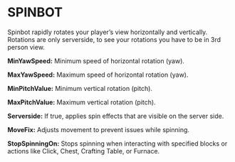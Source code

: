 # SPINBOT
Spinbot rapidly rotates your player’s view horizontally and vertically. Rotations are only serverside, to see your rotations you have to be in 3rd person view.

**MinYawSpeed:**
Minimum speed of horizontal rotation (yaw).

**MaxYawSpeed:**
Maximum speed of horizontal rotation (yaw).

**MinPitchValue:**
Minimum vertical rotation (pitch).

**MaxPitchValue:**
Maximum vertical rotation (pitch).

**Serverside:**
If true, applies spin effects that are visible on the server side.

**MoveFix:**
Adjusts movement to prevent issues while spinning.

**StopSpinningOn:**
Stops spinning when interacting with specified blocks or actions like Click, Chest, Crafting Table, or Furnace.